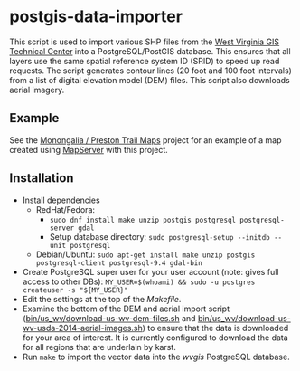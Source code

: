 # postgis-data-importer

This script is used to import various SHP files from the
[West Virginia GIS Technical Center](http://wvgis.wvu.edu/) into a
PostgreSQL/PostGIS database. This ensures that all layers use the
same spatial reference system ID (SRID) to speed up read requests. The
script generates contour lines (20 foot and 100 foot intervals)
from a list of digital elevation model (DEM) files. This script also
downloads aerial imagery.

## Example

See the [Monongalia / Preston Trail Maps](https://github.com/masneyb/monongalia-preston-wv-trail-maps)
project for an example of a map created using [MapServer](http://www.mapserver.org/)
with this project.


## Installation
	
* Install dependencies
  - RedHat/Fedora:
    - `sudo dnf install make unzip postgis postgresql postgresql-server gdal`
    - Setup database directory: `sudo postgresql-setup --initdb --unit postgresql`
  - Debian/Ubuntu: `sudo apt-get install make unzip postgis postgresql-client postgresql-9.4 gdal-bin`
* Create PostgreSQL super user for your user account (note: gives full access to other DBs):
  `MY_USER=$(whoami) && sudo -u postgres createuser -s "${MY_USER}"`
* Edit the settings at the top of the _Makefile_.
* Examine the bottom of the DEM and aerial import script
  ([bin/us_wv/download-us-wv-dem-files.sh](bin/us_wv/download-us-wv-dem-files.sh) and
   [bin/us_wv/download-us-wv-usda-2014-aerial-images.sh](bin/us_wv/download-us-wv-usda-2014-aerial-images.sh))
  to ensure that the data is downloaded for your area of interest. It is currently
  configured to download the data for all regions that are underlain by karst.
* Run `make` to import the vector data into the _wvgis_ PostgreSQL database.

